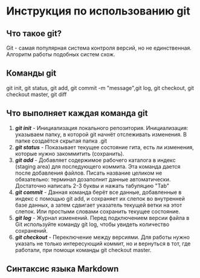# Инструкция по использованию git

## Что такое git?
Git - самая популярная система контроля версий, но не единственная. Алгоритм работы подобных систем схож.

## Команды git
git init, git status, git add, git commit -m "message",git log, git checkout, git checkout master, git diff
## Что выполняет каждая команда git
 1. _**git init**_ - Инициализация локального репозитория. Инициализация: указываем папку, в которой git начнёт отслеживать изменения. В папке создаётся скрытая папка .git
 2. _**git status**_ - Показывает текущее состояние гита, есть ли изменения, которые нужно закоммитить (сохранить).
 3. _**git add**_ - Добавляет содержимое рабочего каталога в индекс (staging area) для последующего коммита. Эта команда дается после добавления файлов. Писать название целиком не обязательно: терминал дозаполнит данные автоматически. Достаточно написать 2-3 буквы и нажать табуляцию "Tab"
 4. _**git commit**_ - Данная команда берёт все данные, добавленные в индекс с помощью git add, и сохраняет их слепок во внутренней базе данных, а затем сдвигает указатель текущей ветки на этот слепок. Или простыми словами сохранить текущее состояние. 
 5. _**git log**_ - Журнал изменений. Перед подключением версии файла в Git используйте команду git log, чтобы увидеть количество сохранений.
 6. _**git checkout**_ - Переключение между версиями. Для работы нужно указать не только интересующий коммит, но и вернуться в тот, где работали, при помощи команды git checkout master.
 

## Синтаксис языка Markdown